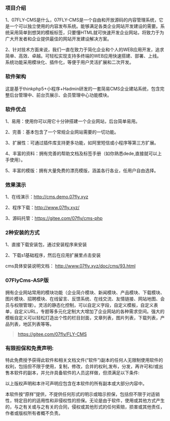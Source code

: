 ### 项目介绍

1、07FLY-CMS是什么，07FLY-CMS是一个自由和开放源码的内容管理系统，它是一个可以独立使用的内容发布系统。能够满足各类企业网站开发建设的需要。系统采用简单到想哭的模板标签，只要懂HTML就可快速开发企业网站，将致力于为广大开发者和企业提供最佳的网站开发建设解决方案。

2、针对技术方面来说，我们一直在致力于简化企业和个人的WEB应用开发，追求简单、高效、卓越。可轻松实现支持多终端的WEB应用快速搭建、部署、上线。系统功能采用模块化、插件化，等便于用户灵活扩展和二次开发。

### 软件架构

这是基于thinkphp5+小程序+Hadmin研发的一套简易CMS企业建站系统，包含完整后台管理中、前台页展示、会员管理中心功能模块。


### 软件优点

1、易用：使用你可以用它十分钟搭建一个企业网站，后台简单易用。

2、完善：基本包含了一个常规企业网站需要的一切功能。

3、扩展性：可通过插件库支持更多功能，如阿里短信或小程序等第三方扩展。

4、丰富的资料：拥有完善的帮助文档及标签手册（如你熟悉dede,直接就可以上手使用）。

5、丰富的模版：拥有大量免费的漂亮模版，涵盖各行各业，任用户自由选择。


### 效果演示

1、在线演示：http://cms.demo.07fly.xyz

2、程序下载：http://www.07fly.xyz/

3、源码托管：https://gitee.com/07fly/cms-php


### 2种安装的方式

1、直接下载安装包，通过安装程序来安装

2、下载s1基础程序，然后在应用扩展里点击安装

cms具体安装说明文档：
http://www.07fly.xyz/doc/cms/93.html


### 07FlyCms-ASP版

拥有企业网站常用的模块功能（企业简介模块、新闻模块、产品模块、下载模块、图片模块、招聘模块、在线留言、反馈系统、在线交流、友情链接、网站地图、会员与权限管理）。灵活的静态化控制，可以自定义字段，自定义模板，自定义表单，自定义URL，专题等多元化定制大大增加了企业网站的各种需求空间。强大的模板自定义可以轻松打造出个性的栏目封面，文章列表，图片列表，下载列表，产品列表，地区列表等等。

>  https://gitee.com/07fly/FLY-CMS


### 有限担保和免责声明:

特此免费授予获得此软件和相关文档文件(“软件”)副本的任何人无限制使用软件的权利，包括但不限于使用，复制，修改，合并的权利,发布，分发，再许可和/或出售本软件的副本，并允许具备软件的人员这样做，但须满足以下条件:

以上版权声明和本许可声明应包含在本软件的所有副本或大部分内容中。

本软件按“原样”提供，不提供任何形式的明示或暗示担保，包括但不限于对适销性，特定目的的适用性和非侵权性的担保。无论是由于软件，使用或其他方式产生的，与之有关或与之有关的合同，侵权或其他形式的任何索赔，损害或其他责任，作者或版权所有者概不负责。

